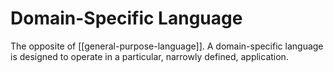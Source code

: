 # Domain-Specific Language
The opposite of [[general-purpose-language]]. A domain-specific language is designed to operate in a particular, narrowly defined, application.
